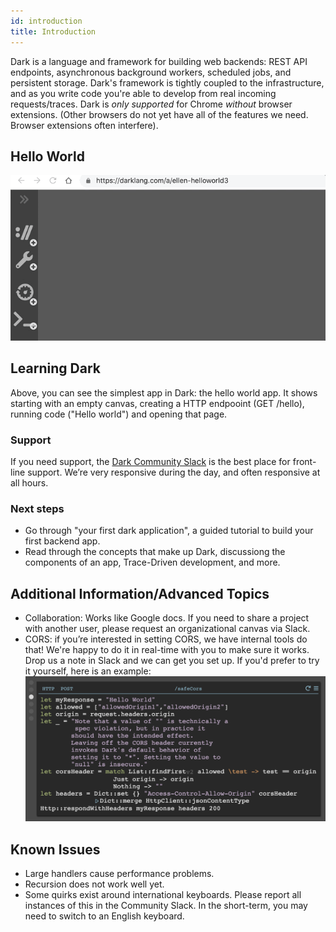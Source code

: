 ```yaml
---
id: introduction
title: Introduction
---
```


Dark is a language and framework for building web backends: REST API endpoints,
asynchronous background workers, scheduled jobs, and persistent storage.
Dark's framework is tightly coupled to the infrastructure, and as you write
code you're able to develop from real incoming requests/traces.  Dark is *only
supported* for Chrome *without* browser extensions. (Other browsers do not yet
have all of the features we need. Browser extensions often interfere).

## Hello World

![Hello World](assets/helloworld.gif)

## Learning Dark

Above, you can see the simplest app in Dark: the hello world app. It shows
starting with an empty canvas, creating a HTTP endpooint (GET /hello), running
code ("Hello world") and opening that page.

### Support

If you need support, the [Dark Community Slack](https://darklang.com/slack-invite) is the best place for front-line support. We’re very responsive during the day, and often responsive at all hours.


### Next steps

- Go through "your first dark application", a guided tutorial to build your first backend app.
- Read through the concepts that make up Dark, discussiong the components of an app, Trace-Driven development, and more.

## Additional Information/Advanced Topics

- Collaboration: Works like Google docs. If you need to share a project with another user, please request an organizational canvas via Slack.
- CORS: if you’re interested in setting CORS, we have internal tools do that! We're happy to do it in real-time with you to make sure it works. Drop us a note in Slack and we can get you set up. If you'd prefer to try it yourself, here is an example:
![CORS example](assets/cors.png)

## Known Issues

- Large handlers cause performance problems.
- Recursion does not work well yet.
- Some quirks exist around international keyboards. Please report all instances of this in the Community Slack. In the short-term, you may need to switch to an English keyboard.
